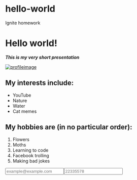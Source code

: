 # hello-world
Ignite homework
<html>

<head>
    <title>Presentation</title>
</head>

<body>
    <h1>Hello world!</h1>
    <p><strong><em>This is my very short presentation</em></strong></p>
    <a href="https:linkedin.com/in/agnethepoulsen" target="_blank">
        <img src="portræt mini.jpg" alt="profileimage">
        <!--click the link in image-->
    </a>
    <div>
        <h2>My interests include:</h2>
        <ul>
            <li>YouTube</li>
            <li>Nature</li>
            <li>Water</li>
            <li>Cat memes</li>
        </ul>
    </div>
    <div>
        <h2>My hobbies are (in no particular order):</h2>
        <ol>
            <li>Flowers</li>
            <li>Moths</li>
            <li>Learning to code</li>
            <li>Facebook trolling</li>
            <li>Making bad jokes</li>
        </ol>
    </div>
    <div>
        <form><input type="email" placeholder="example@example.com"><input type="tel" placeholder="22335578"></form>
    </div>
</body>

</html>
